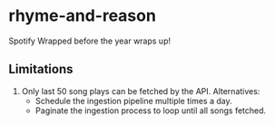 # rhyme-and-reason

Spotify Wrapped before the year wraps up!


## Limitations
1. Only last 50 song plays can be fetched by the API. 
   Alternatives:
      - Schedule the ingestion pipeline multiple times a day.
      - Paginate the ingestion process to loop until all songs fetched.